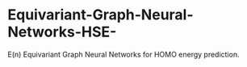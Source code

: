 # Equivariant-Graph-Neural-Networks-HSE-
 E(n) Equivariant Graph Neural Networks for HOMO energy prediction.
